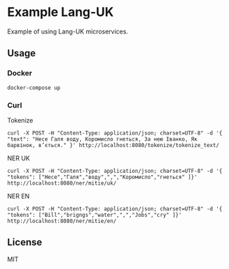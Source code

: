 # Example Lang-UK

Example of using Lang-UK microservices.

## Usage

### Docker

```
docker-compose up
```

### Curl

Tokenize
```
curl -X POST -H "Content-Type: application/json; charset=UTF-8" -d '{ "text": "Несе Галя воду, Коромисло гнеться, За нею Іванко, Як барвінок, в’ється." }' http://localhost:8080/tokenize/tokenize_text/
```

NER UK
```
curl -X POST -H "Content-Type: application/json; charset=UTF-8" -d '{ "tokens": ["Несе","Галя","воду",",","Коромисло","гнеться" ]}' http://localhost:8080/ner/mitie/uk/
```

NER EN
```
curl -X POST -H "Content-Type: application/json; charset=UTF-8" -d '{ "tokens": ["Bill","brigngs","water",",","Jobs","cry" ]}' http://localhost:8080/ner/mitie/en/
```
## License

MIT
